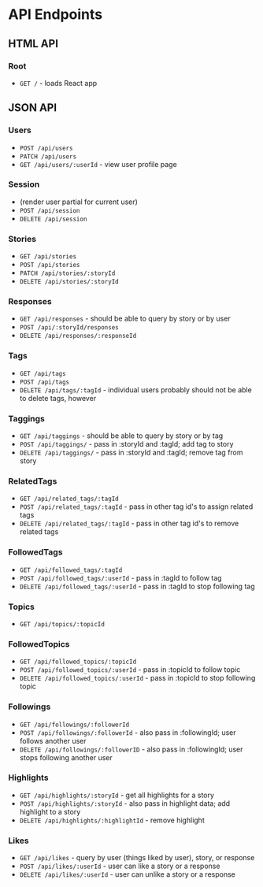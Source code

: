 # API Endpoints

## HTML API

### Root

- `GET /` - loads React app

## JSON API

### Users
- `POST /api/users`
- `PATCH /api/users`
- `GET /api/users/:userId` - view user profile page

### Session
- (render user partial for current user)
- `POST /api/session`
- `DELETE /api/session`

### Stories
- `GET /api/stories`
- `POST /api/stories`
- `PATCH /api/stories/:storyId`
- `DELETE /api/stories/:storyId`

### Responses
- `GET /api/responses` - should be able to query by story or by user
- `POST /api/:storyId/responses`
- `DELETE /api/responses/:responseId`

### Tags
- `GET /api/tags`
- `POST /api/tags`
- `DELETE /api/tags/:tagId` - individual users probably should not be able to delete tags, however

### Taggings
- `GET /api/taggings` - should be able to query by story or by tag
- `POST /api/taggings/` - pass in :storyId and :tagId; add tag to story
- `DELETE /api/taggings/` - pass in :storyId and :tagId; remove tag from story

### RelatedTags
- `GET /api/related_tags/:tagId`
- `POST /api/related_tags/:tagId` - pass in other tag id's to assign related tags
- `DELETE /api/related_tags/:tagId` - pass in other tag id's to remove related tags

### FollowedTags
- `GET /api/followed_tags/:tagId`
- `POST /api/followed_tags/:userId` - pass in :tagId to follow tag
- `DELETE /api/followed_tags/:userId` - pass in :tagId to stop following tag

### Topics
- `GET /api/topics/:topicId`

### FollowedTopics
- `GET /api/followed_topics/:topicId`
- `POST /api/followed_topics/:userId` - pass in :topicId to follow topic
- `DELETE /api/followed_topics/:userId` - pass in :topicId to stop following topic

### Followings
- `GET /api/followings/:followerId`
- `POST /api/followings/:followerId` - also pass in :followingId; user follows another user
- `DELETE /api/followings/:followerID` - also pass in :followingId; user stops following another user

### Highlights
- `GET /api/highlights/:storyId` - get all highlights for a story
- `POST /api/highlights/:storyId` - also pass in highlight data; add highlight to a story
- `DELETE /api/highlights/:highlightId` - remove highlight

### Likes
- `GET /api/likes` - query by user (things liked by user), story, or response
- `POST /api/likes/:userId` - user can like a story or a response
- `DELETE /api/likes/:userId` - user can unlike a story or a response
